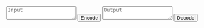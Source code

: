 ---
---
<!DOCTYPE html>
<html>
    <head>
        <script src="thumbsup.js"></script>
        <link rel="stylesheet" href="/assets/css/stylesheet.css" />
    </head>
    <body>
        <div class="content">
            <textarea placeholder="Input" id="input"></textarea>
            <button onclick="encode()">Encode</button>
            <textarea placeholder="Output" id="output"></textarea>
            <button onclick="decode()">Decode</button>
        </div>
    </body>
</html>